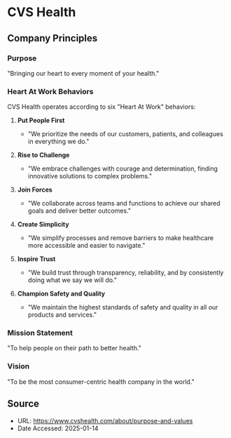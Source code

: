# CVS Health

## Company Principles

### Purpose

"Bringing our heart to every moment of your health."

### Heart At Work Behaviors

CVS Health operates according to six "Heart At Work" behaviors:

1. **Put People First**
   - "We prioritize the needs of our customers, patients, and colleagues in everything we do."

2. **Rise to Challenge**
   - "We embrace challenges with courage and determination, finding innovative solutions to complex problems."

3. **Join Forces**
   - "We collaborate across teams and functions to achieve our shared goals and deliver better outcomes."

4. **Create Simplicity**
   - "We simplify processes and remove barriers to make healthcare more accessible and easier to navigate."

5. **Inspire Trust**
   - "We build trust through transparency, reliability, and by consistently doing what we say we will do."

6. **Champion Safety and Quality**
   - "We maintain the highest standards of safety and quality in all our products and services."

### Mission Statement

"To help people on their path to better health."

### Vision

"To be the most consumer-centric health company in the world."

## Source
- URL: https://www.cvshealth.com/about/purpose-and-values
- Date Accessed: 2025-01-14